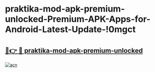 # praktika-mod-apk-premium-unlocked-Premium-APK-Apps-for-Android-Latest-Update-!0mgct

# <h2><a href="https://mlmywm.esa.edu.pl?title=praktika-mod-apk-premium-unlocked&ref=0mgct">🔗👉 🔴 praktika-mod-apk-premium-unlocked</a></h2>

[![acn](https://github.com/user-attachments/assets/0f9c940e-d8b0-45ae-aac7-cd30a18b3e1c)](https://mlmywm.esa.edu.pl?title=praktika-mod-apk-premium-unlocked&ref=0mgct)

